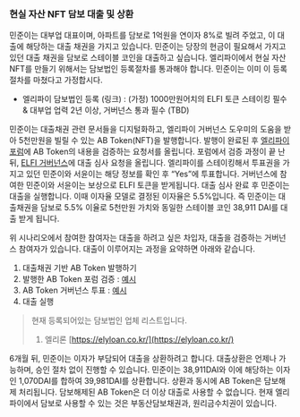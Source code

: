 ### 현실 자산 NFT 담보 대출 및 상환

민준이는 대부업 대표이며, 아파트를 담보로 1억원을 연이자 8%로 빌려 주었고, 이 대출에 해당하는 대출 채권을 가지고 있습니다. 민준이는 당장의 현금이 필요해서 가지고 있던 대출 채권을 담보로 스테이블 코인을 대출하고 싶습니다. 엘리파이에서 현실 자산 NFT를 만들기 위해서는 담보법인 등록절차를 통과해야 합니다. 민준이는 이미 이 등록절차를 마쳤다고 가정합시다.

- 엘리파이 담보법인 등록 (링크) : (가정) 1000만원어치의 ELFI 토큰 스테이킹 필수 & 대부업 업력 2년 이상, 거버넌스 통과 필수 (TBD)

민준이는 대출채권 관련 문서들을 디지털화하고, 엘리파이 거버넌스 도우미의 도움을 받아 5천만원을 빌릴 수 있는 AB Token(NFT)을 발행합니다. 발행이 완료된 후 [엘리파이 포럼](https://forum.elyfi.world/c/nap)에 AB Token의 내용을 검증하는 요청서를 올립니다. 포럼에서 검증 과정이 끝 난 뒤, [ELFI 거버넌스](https://vote.elyfi.world/#/)에 대출 심사 요청을 올립니다. 엘리파이를 스테이킹해서 투표권을 가지고 있던 민준이와 서윤이는 해당 정보를 확인 후 “Yes”에 투표합니다. 거버넌스에 참여한 민준이와 서윤이는 보상으로 ELFI 토큰을 받게됩니다. 대출 심사 완료 후 민준이는 대출을 실행합니다. 이때 이자율 모델로 결정된 이자율은 5.5%입니다. 즉 민준이는 대출채권을 담보로 5.5% 이율로 5천만원 가치와 동일한 스테이블 코인 38,911 DAI를 대출 받게 됩니다.

위 시나리오에서 참여한 참여자는 대출을 하려고 싶은 차입자, 대출을 검증하는 거버넌스 참여자가 있습니다. 대출이 이루어지는 과정을 요약하면 아래와 같습니다.

1. 대출채권 기반 AB Token 발행하기
2. 발행한 AB Token 포럼 검증 : [예시](https://forum.elyfi.world/t/nap41-request-for-verification-of-abtoken/183) 
3. AB Token 거버넌스 투표 : [예시](https://vote.elyfi.world/#/proposal/0xaf22e96ede87c7cc1df0918a5097918312aed07847e208e5a712845eae54ea56)
4. 대출 실행

> 현재 등록되어있는 담보법인 업체 리스트입니다.
> 
> 1. 엘리론 [https://elyloan.co.kr/](https://elyloan.co.kr/)

6개월 뒤, 민준이는 이자가 부담되어 대출을 상환하려고 합니다. 대출상환은 언제나 가능하며, 승인 절차 없이 진행할 수 있습니다. 민준이는 38,911DAI와 이에 해당하는 이자인 1,070DAI를 합하여 39,981DAI를 상환합니다. 상환과 동시에 AB Token은 담보해제 처리됩니다. 담보해제된 AB Token은 더 이상 대출로 사용할 수 없습니다. 현재 엘리파이에서 담보로 사용할 수 있는 것은 부동산담보채권과, 원리금수치권이 있습니다.